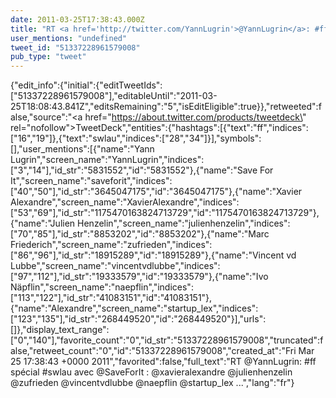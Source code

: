 ```yaml
---
date: 2011-03-25T17:38:43.000Z
title: "RT <a href='http://twitter.com/YannLugrin'>@YannLugrin</a>: #ff spécial #swlau avec <a href='http://twitter.com/SaveForIt'>@SaveForIt</a> : <a href='http://twitter.com/xavieralexandre'>@xavieralexandre</a> <a href='http://twitter.com/julienhenzelin'>@julienhenzelin</a> <a href='http://twitter.com/zufrieden'>@zufrieden</a> <a href='http://twitter.com/vincentvdlubbe'>@vincentvdlubbe</a> <a href='http://twitter.com/naepflin'>@naepflin</a> <a href='http://twitter.com/startup_lex'>@startup_lex</a>  ...″"
user_mentions: "undefined"
tweet_id: "51337228961579008"
pub_type: "tweet"
---
```

{"edit_info":{"initial":{"editTweetIds":["51337228961579008"],"editableUntil":"2011-03-25T18:08:43.841Z","editsRemaining":"5","isEditEligible":true}},"retweeted":false,"source":"<a href=\"https://about.twitter.com/products/tweetdeck\" rel=\"nofollow\">TweetDeck</a>","entities":{"hashtags":[{"text":"ff","indices":["16","19"]},{"text":"swlau","indices":["28","34"]}],"symbols":[],"user_mentions":[{"name":"Yann Lugrin","screen_name":"YannLugrin","indices":["3","14"],"id_str":"5831552","id":"5831552"},{"name":"Save For It","screen_name":"saveforit","indices":["40","50"],"id_str":"3645047175","id":"3645047175"},{"name":"Xavier Alexandre","screen_name":"XavierAlexandre","indices":["53","69"],"id_str":"1175470163824713729","id":"1175470163824713729"},{"name":"Julien Henzelin","screen_name":"julienhenzelin","indices":["70","85"],"id_str":"8853202","id":"8853202"},{"name":"Marc Friederich","screen_name":"zufrieden","indices":["86","96"],"id_str":"18915289","id":"18915289"},{"name":"Vincent vd Lubbe","screen_name":"vincentvdlubbe","indices":["97","112"],"id_str":"19333579","id":"19333579"},{"name":"Ivo Näpflin","screen_name":"naepflin","indices":["113","122"],"id_str":"41083151","id":"41083151"},{"name":"Alexandre","screen_name":"startup_lex","indices":["123","135"],"id_str":"268449520","id":"268449520"}],"urls":[]},"display_text_range":["0","140"],"favorite_count":"0","id_str":"51337228961579008","truncated":false,"retweet_count":"0","id":"51337228961579008","created_at":"Fri Mar 25 17:38:43 +0000 2011","favorited":false,"full_text":"RT @YannLugrin: #ff spécial #swlau avec @SaveForIt : @xavieralexandre @julienhenzelin @zufrieden @vincentvdlubbe @naepflin @startup_lex  ...","lang":"fr"}
